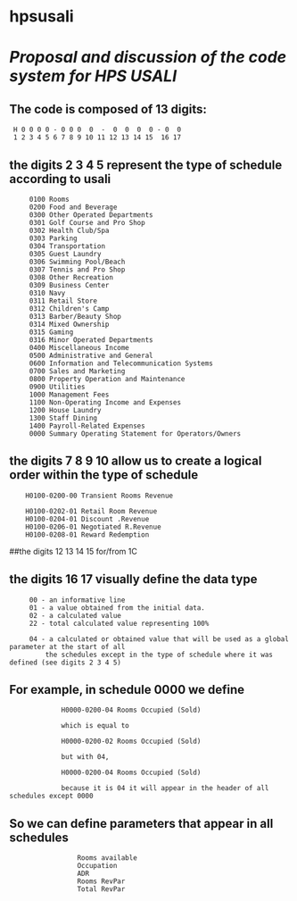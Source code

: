 # hpsusali
***Proposal and discussion of the code system for HPS USALI***
=======================================
   
## The code is composed of 13 digits:

     H 0 0 0 0 - 0 0 0  0  -  0  0  0  0 - 0  0
     1 2 3 4 5 6 7 8 9 10 11 12 13 14 15  16 17
    
## the digits 2 3 4 5 represent the type of schedule according to usali

         0100 Rooms
         0200 Food and Beverage
         0300 Other Operated Departments
         0301 Golf Course and Pro Shop
         0302 Health Club/Spa
         0303 Parking
         0304 Transportation
         0305 Guest Laundry
         0306 Swimming Pool/Beach
         0307 Tennis and Pro Shop
         0308 Other Recreation
         0309 Business Center
         0310 Navy
         0311 Retail Store
         0312 Children's Camp
         0313 Barber/Beauty Shop
         0314 Mixed Ownership
         0315 Gaming
         0316 Minor Operated Departments
         0400 Miscellaneous Income
         0500 Administrative and General
         0600 Information and Telecommunication Systems
         0700 Sales and Marketing
         0800 Property Operation and Maintenance
         0900 Utilities
         1000 Management Fees
         1100 Non-Operating Income and Expenses
         1200 House Laundry
         1300 Staff Dining
         1400 Payroll-Related Expenses
         0000 Summary Operating Statement for Operators/Owners
         
## the digits 7 8 9 10 allow us to create a logical order within the type of schedule

        H0100-0200-00 Transient Rooms Revenue

        H0100-0202-01 Retail Room Revenue
        H0100-0204-01 Discount .Revenue
        H0100-0206-01 Negotiated R.Revenue
        H0100-0208-01 Reward Redemption

##the digits 12 13 14 15 for/from 1C

## the digits 16 17 visually define the data type

         00 - an informative line
         01 - a value obtained from the initial data.
         02 - a calculated value
         22 - total calculated value representing 100%

         04 - a calculated or obtained value that will be used as a global parameter at the start of all
             the schedules except in the type of schedule where it was defined (see digits 2 3 4 5)

 ##          For example, in schedule 0000 we define

                 H0000-0200-04 Rooms Occupied (Sold)

                 which is equal to

                 H0000-0200-02 Rooms Occupied (Sold)

                 but with 04,
                
                 H0000-0200-04 Rooms Occupied (Sold)
                
                 because it is 04 it will appear in the header of all schedules except 0000

##                 So we can define parameters that appear in all schedules
                     Rooms available
                     Occupation
                     ADR
                     Rooms RevPar
                     Total RevPar

